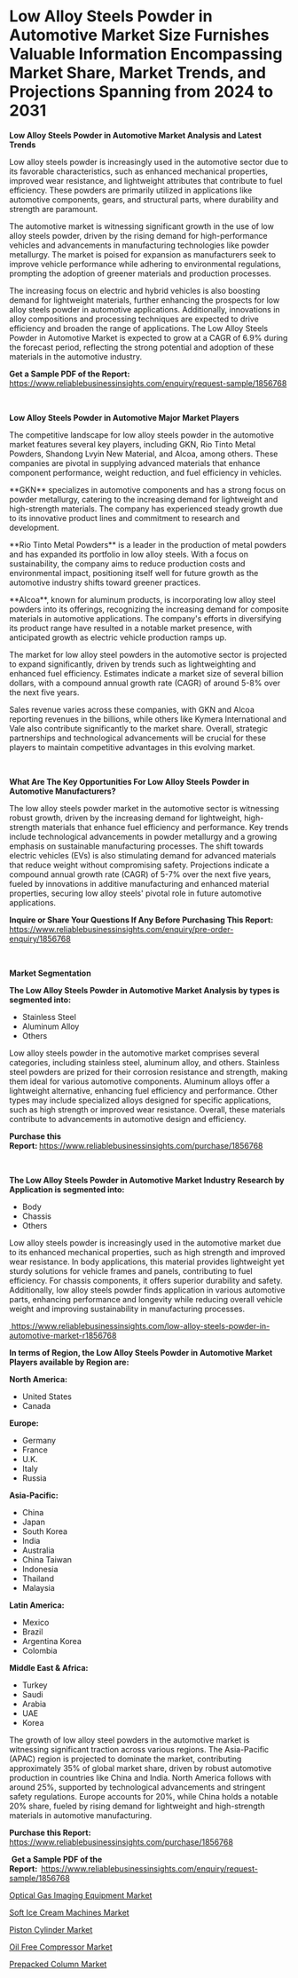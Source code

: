 <p><h1>Low Alloy Steels Powder in Automotive Market Size Furnishes Valuable Information Encompassing Market Share, Market Trends, and Projections Spanning from 2024 to 2031</h1></p><p><strong>Low Alloy Steels Powder in Automotive Market Analysis and Latest Trends</strong></p>
<p><p>Low alloy steels powder is increasingly used in the automotive sector due to its favorable characteristics, such as enhanced mechanical properties, improved wear resistance, and lightweight attributes that contribute to fuel efficiency. These powders are primarily utilized in applications like automotive components, gears, and structural parts, where durability and strength are paramount.</p><p>The automotive market is witnessing significant growth in the use of low alloy steels powder, driven by the rising demand for high-performance vehicles and advancements in manufacturing technologies like powder metallurgy. The market is poised for expansion as manufacturers seek to improve vehicle performance while adhering to environmental regulations, prompting the adoption of greener materials and production processes.</p><p>The increasing focus on electric and hybrid vehicles is also boosting demand for lightweight materials, further enhancing the prospects for low alloy steels powder in automotive applications. Additionally, innovations in alloy compositions and processing techniques are expected to drive efficiency and broaden the range of applications. The Low Alloy Steels Powder in Automotive Market is expected to grow at a CAGR of 6.9% during the forecast period, reflecting the strong potential and adoption of these materials in the automotive industry.</p></p>
<p><strong>Get a Sample PDF of the Report:&nbsp;</strong> <a href="https://www.reliablebusinessinsights.com/enquiry/request-sample/1856768?utm_campaign=1109&utm_medium=2&utm_source=Github&utm_content=ia&utm_term=20102024&utm_id=low-alloy-steels-powder-in-automotive">https://www.reliablebusinessinsights.com/enquiry/request-sample/1856768</a></p>
<p>&nbsp;</p>
<p><strong>Low Alloy Steels Powder in Automotive Major Market Players</strong></p>
<p><p>The competitive landscape for low alloy steels powder in the automotive market features several key players, including GKN, Rio Tinto Metal Powders, Shandong Lvyin New Material, and Alcoa, among others. These companies are pivotal in supplying advanced materials that enhance component performance, weight reduction, and fuel efficiency in vehicles.</p><p>**GKN** specializes in automotive components and has a strong focus on powder metallurgy, catering to the increasing demand for lightweight and high-strength materials. The company has experienced steady growth due to its innovative product lines and commitment to research and development.</p><p>**Rio Tinto Metal Powders** is a leader in the production of metal powders and has expanded its portfolio in low alloy steels. With a focus on sustainability, the company aims to reduce production costs and environmental impact, positioning itself well for future growth as the automotive industry shifts toward greener practices.</p><p>**Alcoa**, known for aluminum products, is incorporating low alloy steel powders into its offerings, recognizing the increasing demand for composite materials in automotive applications. The company's efforts in diversifying its product range have resulted in a notable market presence, with anticipated growth as electric vehicle production ramps up.</p><p>The market for low alloy steel powders in the automotive sector is projected to expand significantly, driven by trends such as lightweighting and enhanced fuel efficiency. Estimates indicate a market size of several billion dollars, with a compound annual growth rate (CAGR) of around 5-8% over the next five years.</p><p>Sales revenue varies across these companies, with GKN and Alcoa reporting revenues in the billions, while others like Kymera International and Vale also contribute significantly to the market share. Overall, strategic partnerships and technological advancements will be crucial for these players to maintain competitive advantages in this evolving market.</p></p>
<p>&nbsp;</p>
<p><strong>What Are The Key Opportunities For Low Alloy Steels Powder in Automotive Manufacturers?</strong></p>
<p><p>The low alloy steels powder market in the automotive sector is witnessing robust growth, driven by the increasing demand for lightweight, high-strength materials that enhance fuel efficiency and performance. Key trends include technological advancements in powder metallurgy and a growing emphasis on sustainable manufacturing processes. The shift towards electric vehicles (EVs) is also stimulating demand for advanced materials that reduce weight without compromising safety. Projections indicate a compound annual growth rate (CAGR) of 5-7% over the next five years, fueled by innovations in additive manufacturing and enhanced material properties, securing low alloy steels' pivotal role in future automotive applications.</p></p>
<p><strong>Inquire or Share Your Questions If Any Before Purchasing This Report:</strong> <a href="https://www.reliablebusinessinsights.com/enquiry/pre-order-enquiry/1856768?utm_campaign=1109&utm_medium=2&utm_source=Github&utm_content=ia&utm_term=20102024&utm_id=low-alloy-steels-powder-in-automotive">https://www.reliablebusinessinsights.com/enquiry/pre-order-enquiry/1856768</a></p>
<p>&nbsp;</p>
<p><strong>Market Segmentation</strong></p>
<p><strong>The Low Alloy Steels Powder in Automotive Market Analysis by types is segmented into:</strong></p>
<p><ul><li>Stainless Steel</li><li>Aluminum Alloy</li><li>Others</li></ul></p>
<p><p>Low alloy steels powder in the automotive market comprises several categories, including stainless steel, aluminum alloy, and others. Stainless steel powders are prized for their corrosion resistance and strength, making them ideal for various automotive components. Aluminum alloys offer a lightweight alternative, enhancing fuel efficiency and performance. Other types may include specialized alloys designed for specific applications, such as high strength or improved wear resistance. Overall, these materials contribute to advancements in automotive design and efficiency.</p></p>
<p><strong>Purchase this Report:&nbsp;</strong><a href="https://www.reliablebusinessinsights.com/purchase/1856768?utm_campaign=1109&utm_medium=2&utm_source=Github&utm_content=ia&utm_term=20102024&utm_id=low-alloy-steels-powder-in-automotive">https://www.reliablebusinessinsights.com/purchase/1856768</a></p>
<p>&nbsp;</p>
<p><strong>The Low Alloy Steels Powder in Automotive Market Industry Research by Application is segmented into:</strong></p>
<p><ul><li>Body</li><li>Chassis</li><li>Others</li></ul></p>
<p><p>Low alloy steels powder is increasingly used in the automotive market due to its enhanced mechanical properties, such as high strength and improved wear resistance. In body applications, this material provides lightweight yet sturdy solutions for vehicle frames and panels, contributing to fuel efficiency. For chassis components, it offers superior durability and safety. Additionally, low alloy steels powder finds application in various automotive parts, enhancing performance and longevity while reducing overall vehicle weight and improving sustainability in manufacturing processes.</p></p>
<p><a href="https://www.reliablebusinessinsights.com/low-alloy-steels-powder-in-automotive-market-r1856768?utm_campaign=1109&utm_medium=2&utm_source=Github&utm_content=ia&utm_term=20102024&utm_id=low-alloy-steels-powder-in-automotive">&nbsp;https://www.reliablebusinessinsights.com/low-alloy-steels-powder-in-automotive-market-r1856768</a></p>
<p><strong>In terms of Region, the Low Alloy Steels Powder in Automotive Market Players available by Region are:</strong></p>
<p>
    <p> <strong> North America: </strong>
        <ul>
            <li>United States</li>
            <li>Canada</li>
        </ul>
        </p> 
    <p> <strong> Europe: </strong>
        <ul>
            <li>Germany</li>
            <li>France</li>
            <li>U.K.</li>
            <li>Italy</li>
            <li>Russia</li>
        </ul>
        </p> 
    <p> <strong> Asia-Pacific: </strong>
        <ul>
            <li>China</li>
            <li>Japan</li>
            <li>South Korea</li>
            <li>India</li>
            <li>Australia</li>
            <li>China Taiwan</li>
            <li>Indonesia</li>
            <li>Thailand</li>
            <li>Malaysia</li>
        </ul>
        </p> 
    <p> <strong> Latin America: </strong>
        <ul>
            <li>Mexico</li>
            <li>Brazil</li>
            <li>Argentina Korea</li>
            <li>Colombia</li>
        </ul>
        </p> 
    <p> <strong> Middle East & Africa: </strong>
        <ul>
            <li>Turkey</li>
            <li>Saudi</li>
            <li>Arabia</li>
            <li>UAE</li>
            <li>Korea</li>
        </ul>
    </p>
    </p>
<p><p>The growth of low alloy steel powders in the automotive market is witnessing significant traction across various regions. The Asia-Pacific (APAC) region is projected to dominate the market, contributing approximately 35% of global market share, driven by robust automotive production in countries like China and India. North America follows with around 25%, supported by technological advancements and stringent safety regulations. Europe accounts for 20%, while China holds a notable 20% share, fueled by rising demand for lightweight and high-strength materials in automotive manufacturing.</p></p>
<p><strong>Purchase this Report: </strong><a href="https://www.reliablebusinessinsights.com/purchase/1856768?utm_campaign=1109&utm_medium=2&utm_source=Github&utm_content=ia&utm_term=20102024&utm_id=low-alloy-steels-powder-in-automotive">https://www.reliablebusinessinsights.com/purchase/1856768</a></p>
<p>&nbsp;<strong>Get a Sample PDF of the Report:&nbsp;&nbsp;</strong><a href="https://www.reliablebusinessinsights.com/enquiry/request-sample/1856768?utm_campaign=1109&utm_medium=2&utm_source=Github&utm_content=ia&utm_term=20102024&utm_id=low-alloy-steels-powder-in-automotive">https://www.reliablebusinessinsights.com/enquiry/request-sample/1856768</a></p>
<p><strong></strong></p>
<p><p><a href="https://github.com/stumpefzclearez/Market-Research-Report-List-1/blob/main/optical-gas-imaging-equipment-market.md?utm_campaign=1109&utm_medium=2&utm_source=Github&utm_content=ia&utm_term=20102024&utm_id=low-alloy-steels-powder-in-automotive">Optical Gas Imaging Equipment Market</a></p><p><a href="https://www.linkedin.com/pulse/evolution-soft-ice-cream-machines-market-key-shifts-from-fin4e?utm_campaign=1109&utm_medium=2&utm_source=Github&utm_content=ia&utm_term=20102024&utm_id=low-alloy-steels-powder-in-automotive">Soft Ice Cream Machines Market</a></p><p><a href="https://issuu.com/reportprime-2/docs/piston-cylinder-market-size-2030.pp_df61a1aaecf547?utm_campaign=1109&utm_medium=2&utm_source=Github&utm_content=ia&utm_term=20102024&utm_id=low-alloy-steels-powder-in-automotive">Piston Cylinder Market</a></p><p><a href="https://www.linkedin.com/pulse/strategic-forecast-oil-free-compressor-market-growth-trends-xeqhe?utm_campaign=1109&utm_medium=2&utm_source=Github&utm_content=ia&utm_term=20102024&utm_id=low-alloy-steels-powder-in-automotive">Oil Free Compressor Market</a></p><p><a href="https://issuu.com/reportprime-2/docs/prepacked-column-market-size-2030.p_e1c6b6c5b5dc6c?utm_campaign=1109&utm_medium=2&utm_source=Github&utm_content=ia&utm_term=20102024&utm_id=low-alloy-steels-powder-in-automotive">Prepacked Column Market</a></p></p>
